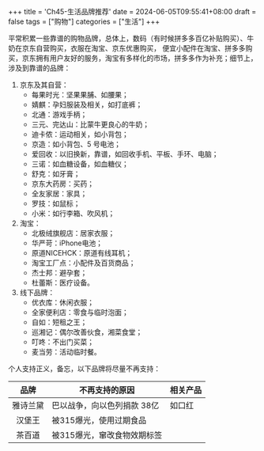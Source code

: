 +++
title = 'Ch45-生活品牌推荐'
date = 2024-06-05T09:55:41+08:00
draft = false
tags = ["购物"]
categories = ["生活"]
+++

平常积累一些靠谱的购物品牌，总体上，数码（有时候拼多多百亿补贴购买）、牛奶在京东自营购买，衣服在淘宝、京东优惠购买，
便宜小配件在淘宝、拼多多购买，京东拥有用户友好的服务，淘宝有多样化的市场，拼多多作为补充；细节上，涉及到靠谱的品牌：

1. 京东及其自营：
    * 每果时光：坚果果脯、如腰果；
    * 婧麒：孕妇服装及相关，如打底裤；
    * 北通：游戏手柄；
    * 三元、完达山：比蒙牛更良心的牛奶；
    * 迪卡侬：运动相关，如小背包；
    * 京造：如小背包、5 号电池；
    * 爱回收：以旧换新，靠谱，如回收手机、平板、手环、电脑；
    * 三诺：如血糖设备，如血糖仪；
    * 舒克：如牙膏；
    * 京东大药房：买药；
    * 全友家居：家具；
    * 罗技：如鼠标；
    * 小米：如行李箱、吹风机；
2. 淘宝：
    * 北极绒旗舰店：居家衣服；
    * 华严苛：iPhone电池；
    * 原道NICEHCK：原道有线耳机；
    * 淘宝工厂点：小配件及百货商品；
    * 杰士邦：避孕套；
    * 杜蕾斯：医疗设备。
3. 线下品牌：
    * 优衣库：休闲衣服；
    * 全家便利店：零食与临时泡面；
    * 自如：短租之王；
    * 巡湘记：偶尔改善伙食，湘菜食堂；
    * 叮咚：不出门买菜；
    * 麦当劳：活动临时餐。

个人支持正义，备忘，以下品牌将尽量不再支持：

| 品牌 | 不再支持的原因 | 相关产品 |
| :-: | --- | --- |
| 雅诗兰黛 | 巴以战争，向以色列捐款 38亿 | 如口红 |
| 汉堡王 | 被315爆光，使用过期食品 | |
| 茶百道 | 被315爆光，窜改食物效期标签 | |

